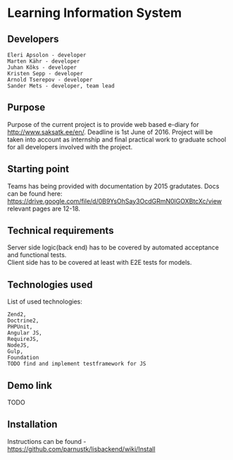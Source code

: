 # Learning Information System 

## Developers

    Eleri Apsolon - developer
    Marten Kähr - developer
    Juhan Kõks - developer
    Kristen Sepp - developer
    Arnold Tserepov - developer
    Sander Mets - developer, team lead

## Purpose

Purpose of the current project is to provide web based e-diary for http://www.saksatk.ee/en/. Deadline is 1st June of 2016. 
Project will be taken into account as internship and final practical work to graduate school for all developers involved with the project.  

## Starting point

Teams has being provided with documentation by 2015 gradutates. Docs can be found here: https://drive.google.com/file/d/0B9YsOhSay3OcdGRmN0lGOXBtcXc/view relevant pages are 12-18.

## Technical requirements

Server side logic(back end) has to be covered by automated acceptance and functional tests.  
Client side has to be covered at least with E2E tests for models.

## Technologies used

List of used technologies:

    Zend2, 
    Doctrine2, 
    PHPUnit, 
    Angular JS, 
    RequireJS, 
    NodeJS, 
    Gulp, 
    Foundation
    TODO find and implement testframework for JS

## Demo link
TODO

## Installation
Instructions can be found - https://github.com/parnustk/lisbackend/wiki/Install  


